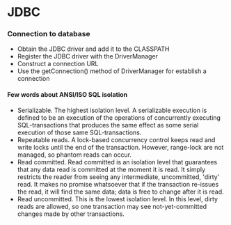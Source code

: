 # JDBC
### Connection to database
   * Obtain the JDBC driver and add it to the CLASSPATH
   * Register the JDBC driver with the DriverManager
   * Construct a connection URL
   * Use the getConnection() method of DriverManager for establish a connection
   
#### Few words about ANSI/ISO SQL isolation
 
 * Serializable. The highest isolation level. A serializable execution is defined to be an execution of the operations of concurrently executing SQL-transactions that produces the same effect as some serial execution of those same SQL-transactions. 
 * Repeatable reads. A lock-based concurrency control keeps read and write locks until the end of the transaction. However, range-lock are not managed, so phantom reads can occur.
 * Read committed. Read committed is an isolation level that guarantees that any data read is committed at the moment it is read. It simply restricts the reader from seeing any intermediate, uncommitted, 'dirty' read. It makes no promise whatsoever that if the transaction re-issues the read, it will find the same data; data is free to change after it is read.
 * Read uncommitted. This is the lowest isolation level. In this level, dirty reads are allowed, so one transaction may see not-yet-committed changes made by other transactions.